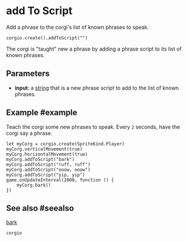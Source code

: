 # add To Script

Add a phrase to the corgi's list of known phrases to speak.

```sig
corgio.create().addToScript("")
```

The corgi is "taught" new a phrase by adding a phrase script to its list of known phrases.

## Parameters

* **input**: a [string](/types/string) that is a new phrase script to add to the list of known phrases.

## Example #example

Teach the corgi some new phrases to speak. Every `2` seconds, have the corgi say a phrase.

```blocks
let myCorg = corgio.create(SpriteKind.Player)
myCorg.verticalMovement(true)
myCorg.horizontalMovement(true)
myCorg.addToScript("bark")
myCorg.addToScript("ruff, ruff")
myCorg.addToScript("ooow, ooow")
myCorg.addToScript("yip, yip")
game.onUpdateInterval(2000, function () {
    myCorg.bark()
})
```

## See also #seealso

[bark](/reference/corgio/bark)

```package
corgio
```